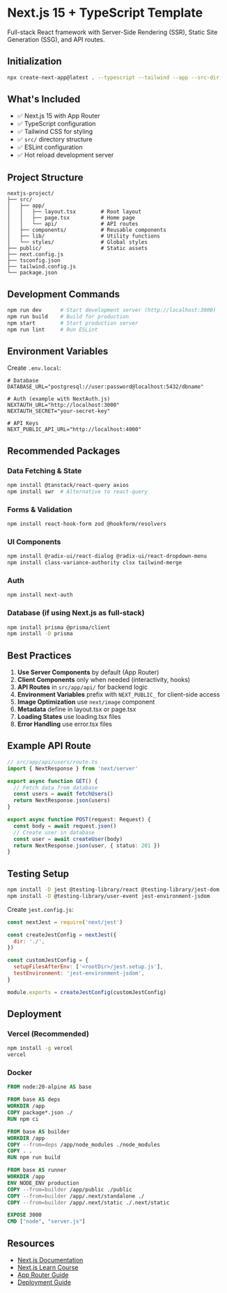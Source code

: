 # Next.js 15 + TypeScript Template

Full-stack React framework with Server-Side Rendering (SSR), Static Site Generation (SSG), and API routes.

## Initialization

```bash
npx create-next-app@latest . --typescript --tailwind --app --src-dir
```

## What's Included

- ✅ Next.js 15 with App Router
- ✅ TypeScript configuration
- ✅ Tailwind CSS for styling
- ✅ `src/` directory structure
- ✅ ESLint configuration
- ✅ Hot reload development server

## Project Structure

```
nextjs-project/
├── src/
│   ├── app/
│   │   ├── layout.tsx        # Root layout
│   │   ├── page.tsx          # Home page
│   │   └── api/              # API routes
│   ├── components/           # Reusable components
│   ├── lib/                  # Utility functions
│   └── styles/               # Global styles
├── public/                   # Static assets
├── next.config.js
├── tsconfig.json
├── tailwind.config.js
└── package.json
```

## Development Commands

```bash
npm run dev      # Start development server (http://localhost:3000)
npm run build    # Build for production
npm start        # Start production server
npm run lint     # Run ESLint
```

## Environment Variables

Create `.env.local`:
```env
# Database
DATABASE_URL="postgresql://user:password@localhost:5432/dbname"

# Auth (example with NextAuth.js)
NEXTAUTH_URL="http://localhost:3000"
NEXTAUTH_SECRET="your-secret-key"

# API Keys
NEXT_PUBLIC_API_URL="http://localhost:4000"
```

## Recommended Packages

### Data Fetching & State
```bash
npm install @tanstack/react-query axios
npm install swr  # Alternative to react-query
```

### Forms & Validation
```bash
npm install react-hook-form zod @hookform/resolvers
```

### UI Components
```bash
npm install @radix-ui/react-dialog @radix-ui/react-dropdown-menu
npm install class-variance-authority clsx tailwind-merge
```

### Auth
```bash
npm install next-auth
```

### Database (if using Next.js as full-stack)
```bash
npm install prisma @prisma/client
npm install -D prisma
```

## Best Practices

1. **Use Server Components** by default (App Router)
2. **Client Components** only when needed (interactivity, hooks)
3. **API Routes** in `src/app/api/` for backend logic
4. **Environment Variables** prefix with `NEXT_PUBLIC_` for client-side access
5. **Image Optimization** use `next/image` component
6. **Metadata** define in layout.tsx or page.tsx
7. **Loading States** use loading.tsx files
8. **Error Handling** use error.tsx files

## Example API Route

```typescript
// src/app/api/users/route.ts
import { NextResponse } from 'next/server'

export async function GET() {
  // Fetch data from database
  const users = await fetchUsers()
  return NextResponse.json(users)
}

export async function POST(request: Request) {
  const body = await request.json()
  // Create user in database
  const user = await createUser(body)
  return NextResponse.json(user, { status: 201 })
}
```

## Testing Setup

```bash
npm install -D jest @testing-library/react @testing-library/jest-dom
npm install -D @testing-library/user-event jest-environment-jsdom
```

Create `jest.config.js`:
```javascript
const nextJest = require('next/jest')

const createJestConfig = nextJest({
  dir: './',
})

const customJestConfig = {
  setupFilesAfterEnv: ['<rootDir>/jest.setup.js'],
  testEnvironment: 'jest-environment-jsdom',
}

module.exports = createJestConfig(customJestConfig)
```

## Deployment

### Vercel (Recommended)
```bash
npm install -g vercel
vercel
```

### Docker
```dockerfile
FROM node:20-alpine AS base

FROM base AS deps
WORKDIR /app
COPY package*.json ./
RUN npm ci

FROM base AS builder
WORKDIR /app
COPY --from=deps /app/node_modules ./node_modules
COPY . .
RUN npm run build

FROM base AS runner
WORKDIR /app
ENV NODE_ENV production
COPY --from=builder /app/public ./public
COPY --from=builder /app/.next/standalone ./
COPY --from=builder /app/.next/static ./.next/static

EXPOSE 3000
CMD ["node", "server.js"]
```

## Resources

- [Next.js Documentation](https://nextjs.org/docs)
- [Next.js Learn Course](https://nextjs.org/learn)
- [App Router Guide](https://nextjs.org/docs/app)
- [Deployment Guide](https://nextjs.org/docs/deployment)
